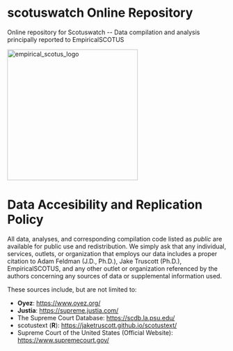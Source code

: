 # scotuswatch Online Repository
Online repository for Scotuswatch -- Data compilation and analysis principally reported to EmpiricalSCOTUS


<img src="https://github.com/user-attachments/assets/616d6779-915d-4197-b406-0372c8c56c30" alt="empirical_scotus_logo" width="300"/>

# Data Accesibility and Replication Policy

All data, analyses, and corresponding compilation code listed as _public_ are available for public use and redistribution. We simply ask that any individual, services, outlets, or organization that employs our data includes a proper citation to Adam Feldman (J.D., Ph.D.), Jake Truscott (Ph.D.), EmpiricalSCOTUS, and any other outlet or organization referenced by the authors concerning any sources of data or supplemental information used. 

These sources include, but are not limited to: 
- **Oyez**: https://www.oyez.org/
- **Justia**: https://supreme.justia.com/
- The Supreme Court Database: https://scdb.la.psu.edu/
- scotustext (**R**): https://jaketruscott.github.io/scotustext/
- Supreme Court of the United States (Official Website): https://www.supremecourt.gov/
